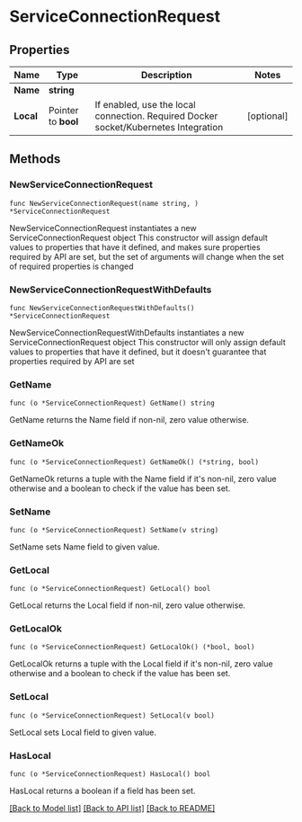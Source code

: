 # ServiceConnectionRequest

## Properties

Name | Type | Description | Notes
------------ | ------------- | ------------- | -------------
**Name** | **string** |  | 
**Local** | Pointer to **bool** | If enabled, use the local connection. Required Docker socket/Kubernetes Integration | [optional] 

## Methods

### NewServiceConnectionRequest

`func NewServiceConnectionRequest(name string, ) *ServiceConnectionRequest`

NewServiceConnectionRequest instantiates a new ServiceConnectionRequest object
This constructor will assign default values to properties that have it defined,
and makes sure properties required by API are set, but the set of arguments
will change when the set of required properties is changed

### NewServiceConnectionRequestWithDefaults

`func NewServiceConnectionRequestWithDefaults() *ServiceConnectionRequest`

NewServiceConnectionRequestWithDefaults instantiates a new ServiceConnectionRequest object
This constructor will only assign default values to properties that have it defined,
but it doesn't guarantee that properties required by API are set

### GetName

`func (o *ServiceConnectionRequest) GetName() string`

GetName returns the Name field if non-nil, zero value otherwise.

### GetNameOk

`func (o *ServiceConnectionRequest) GetNameOk() (*string, bool)`

GetNameOk returns a tuple with the Name field if it's non-nil, zero value otherwise
and a boolean to check if the value has been set.

### SetName

`func (o *ServiceConnectionRequest) SetName(v string)`

SetName sets Name field to given value.


### GetLocal

`func (o *ServiceConnectionRequest) GetLocal() bool`

GetLocal returns the Local field if non-nil, zero value otherwise.

### GetLocalOk

`func (o *ServiceConnectionRequest) GetLocalOk() (*bool, bool)`

GetLocalOk returns a tuple with the Local field if it's non-nil, zero value otherwise
and a boolean to check if the value has been set.

### SetLocal

`func (o *ServiceConnectionRequest) SetLocal(v bool)`

SetLocal sets Local field to given value.

### HasLocal

`func (o *ServiceConnectionRequest) HasLocal() bool`

HasLocal returns a boolean if a field has been set.


[[Back to Model list]](../README.md#documentation-for-models) [[Back to API list]](../README.md#documentation-for-api-endpoints) [[Back to README]](../README.md)



